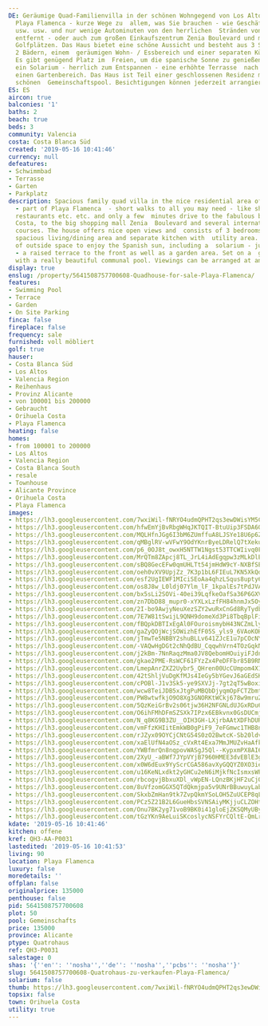 ```yaml
---
DE: Geräumige Quad-Familienvilla in der schönen Wohngegend von Los Altos - Teil von
  Playa Flamenca - kurze Wege zu  allem, was Sie brauchen - wie Geschäfte, Bars, Restaurants
  usw. usw. und nur wenige Autominuten von den herrlichen  Stränden von Orihuela Costa
  entfernt - oder auch zum großen Einkaufszentrum Zenia Boulevard und mehreren  internationalen
  Golfplätzen. Das Haus bietet eine schöne Aussicht und besteht aus 3 Schlafzimmern,
  2 Bädern, einem  geräumigen Wohn- / Essbereich und einer separaten Küche mit Hauswirtschaftsbereich.
  Es gibt genügend Platz im  Freien, um die spanische Sonne zu genießen, darunter
  ein Solarium - herrlich zum Entspannen - eine erhöhte Terrasse  nach vorne sowie
  einen Gartenbereich. Das Haus ist Teil einer geschlossenen Residenz mit einem sehr
  schönen  Gemeinschaftspool. Besichtigungen können jederzeit arrangiert werden.
ES: ES
aircon: true
balconies: '1'
baths: 2
beach: true
beds: 3
community: Valencia
costa: Costa Blanca Süd
created: '2019-05-16 10:41:46'
currency: null
defeatures:
- Schwimmbad
- Terrasse
- Garten
- Parkplatz
description: Spacious family quad villa in the nice residential area of Los Altos
  - part of Playa Flamenca  - short walks to all you may need - like shops, bars,
  restaurants etc. etc. and only a few  minutes drive to the fabulous beaches of Orihuela
  Costa, to the big shopping mall Zenia  Boulevard and several international golf
  courses. The house offers nice open views and  consists of 3 bedrooms, 2 bathrooms,
  spacious living/dining area and separate kitchen with  utility area. There is enough
  of outside space to enjoy the Spanish sun, including a  solarium - just to relax
  - a raised terrace to the front as well as a garden area. Set on a  gated complex
  with a really beautiful communal pool. Viewings can be arranged at any  time.
display: true
enslug: /property/5641508757700608-Quadhouse-for-sale-Playa-Flamenca/
features:
- Swimming Pool
- Terrace
- Garden
- On Site Parking
finca: false
fireplace: false
frequency: sale
furnished: voll möbliert
golf: true
hauser:
- Costa Blanca Süd
- Los Altos
- Valencia Region
- Reihenhaus
- Provinz Alicante
- von 100001 bis 200000
- Gebraucht
- Orihuela Costa
- Playa Flamenca
heating: false
homes:
- from 100001 to 200000
- Los Altos
- Valencia Region
- Costa Blanca South
- resale
- Townhouse
- Alicante Province
- Orihuela Costa
- Playa Flamenca
images:
- https://lh3.googleusercontent.com/7wxiWil-fNRYO4udmQPHT2qs3ewDWisYM5CpqBqit5Aq2DqoC9eDAmm9jIWhsJUJQRtTaBD3evXyRSppjRXR=w640-rj-e30-l100
- https://lh3.googleusercontent.com/hfwEmYjBvRbgWHqJKTQIT-BtuUip3FSDA6OLQUKf5BRDvbbee9jmUCsISe9OHxjtvk_c9SjBRFY9TKkZukz3Cg=w640-rj-e30-l100
- https://lh3.googleusercontent.com/MQLHfnJGg6I3bM6ZUmffuA8LJSYe18U6p6ZPedKFWVWtSLvmb1rg4mACbhsi5LJIe1SYUkKTwEEM4PKbbuiH=w640-rj-e30-l100
- https://lh3.googleusercontent.com/qMBglRV-wVFwY9OdYKnrByeLDRelQ7tXekuAYe0yA4NAWEzI7XzroZJgMALqtk3pqiCsge9ik-mONasR8TY8=w640-rj-e30-l100
- https://lh3.googleusercontent.com/p6_0OJ8t_owxH5NTTW1Ngst53TTCWIivq0Fe23BOpTaZVaTupTROBlzB7xD08qJX5QwQJwYSsIAu9QswYRnj=w640-rj-e30-l100
- https://lh3.googleusercontent.com/MrQTm8ZApcj8TL_JrL4iAdEgqpw3zMLkDlE9Esnge6f2iouGKZuqMN--7kLwkg5Im3BkG_gEIZBwhzzaM_E=w640-rj-e30-l100
- https://lh3.googleusercontent.com/sBQ8GecEFw0qmUHLTt54jmHdW9cY-NXBfSEfM34Z4p6JzZmi4ei54VJeHL01vDo7wQz51UgnuENO-88jTh-ljQ=w640-rj-e30-l100
- https://lh3.googleusercontent.com/oeh0vXV9UpjZz_7K3p1bL6FIEuL7KN5XkQd564u-lJ13DUjDprcxC1REWiS7IJB27tYyFI8Et8jlrdi8ZGQg=w640-rj-e30-l100
- https://lh3.googleusercontent.com/esf2UgIEWF1MIciSEoAa4qhzLSqus8upty6sBXkwJEJj_H25QqubruPy5Vxtkeb9XOm1HvNoCzUU4BWKjxFm8w=w640-rj-e30-l100
- https://lh3.googleusercontent.com/os8J8w_L0ldj07Ylm_lF_1kpalEs7tPdJVA0n-ghyI9jVei3DprL1Mfi315rbCbCPHsUQiSJl-YhFXBp5cI=w640-rj-e30-l100
- https://lh3.googleusercontent.com/bx5sLi2SOVi-40ei39LqfkeOafSa36P6GXVjEro3e6GyqliVoMt6Npfl-O7e2I6FIgu-vb-sETm8Zw2IkO8=w640-rj-e30-l100
- https://lh3.googleusercontent.com/zn7DbD88_mupr0-xYXLxLzfFH84hnmJx5OylLUYTHz7-efbYADKjqKz2Psp8bm20P4x19Lp3HUjfzO9apu4=w640-rj-e30-l100
- https://lh3.googleusercontent.com/2I-bo9AwjyNeuXezSZY2wuRxCnGd8RyTydbC78yVEXpfYMjjz90N6nesPy30q9lGufMhqWLoZfYie0azeUow=w640-rj-e30-l100
- https://lh3.googleusercontent.com/7E7W81tSwijL9QNH9domeXd3Pi8TbqBplFiYyhjqtJ9k-QZ6gUDKtLGt0nNgkBHXMYanJbOUijDUJcWsrb85=w640-rj-e30-l100
- https://lh3.googleusercontent.com/fBQpkDBTIxEgAl0FOuroismybH43NCZmLlyFzPdCdHojQKCTLvy8Q-GYmJw5GZCsF81R3fxlDnjWGqlH1e8=w640-rj-e30-l100
- https://lh3.googleusercontent.com/gaZyQOjWcjSOWizhEfF05S_yls9_6VAoKOHAU5gwsB8BnCwzkotbH8us00IZVmMuMyH59ARCpsssqFrOLg6nqA=w640-rj-e30-l100
- https://lh3.googleusercontent.com/jTmwTe5NBBY2shuBLLv641ZJcE1u7pCOcNYAxaBbJdNyiBg-JjmUjGX9ovPbyyTK9YKBGlUbdQbFgq5RQiN6hA=w640-rj-e30-l100
- https://lh3.googleusercontent.com/-VAQwHgDGt2cNhQdBU_CqqwhVrn4TOzGqkNTR6A9GzZ57cSBB6NcOrQePXrbhf9EX3CmZ9Rkg62iGh_xluBN=w640-rj-e30-l100
- https://lh3.googleusercontent.com/j2kBm-7NnRaqzMma0JV8QebomHOuiyiFJdn4fkMugR0qLb39nbaQ1IZRcga_Fcil8cm95e1aP3NYhev0iSA=w640-rj-e30-l100
- https://lh3.googleusercontent.com/gkae2PME-RsWCF61FYzZx4PeDFFbr85B9RNoM2_AIXppyF3f-e9J9Uq0pdVgV0hHxG1nHyq6EzBY8tz2p6_O5w=w640-rj-e30-l100
- https://lh3.googleusercontent.com/LmepAnrZXZ2Uybr5_QHren00UcCUmpom4X1r2cByfmObbW96_MZSD-OUp-4xtevmZzLfqF2RgfkhRJP1blT2=w640-rj-e30-l100
- https://lh3.googleusercontent.com/42tShljVuDgKfMJs4IeGy5bYGevJ6aGEdSKEa7DpUcJlx_YisuDhZhFFLtgqWaveSTpw1OFbQgrc-nwIuT2G=w640-rj-e30-l100
- https://lh3.googleusercontent.com/cPOBl-J1v3Sk5-ye9SXVJj-7gt2qT5wBoxipTmAv76o1HeB_82nhxXpiHY6E063dOptn7sQ9y6tNAvy-pcBCEg=w640-rj-e30-l100
- https://lh3.googleusercontent.com/wcw8TeiJDB5xJtgPuMBQbDjyqmOpFCTZbmtg_anUtBwdWAHCAN5_U7vyECgc7bvsXKa9zFfrhzDCdS1eSk_hCQ=w640-rj-e30-l100
- https://lh3.googleusercontent.com/PW8wtwfkjO9O8Xg3GNORKtWCkj678w9mruZrbECeY8VYcQePtsAA7JT5e1AvY64828B0mHiCKogx4i-KHJIAwQ=w640-rj-e30-l100
- https://lh3.googleusercontent.com/5QzKeiGrBv2s06tjw36H2NFGNLdUJGxRDu6V4UU-wEaSauo7ytqaN7bwVv1WnRIWzO7aB71SV3iqiGoEv-E=w640-rj-e30-l100
- https://lh3.googleusercontent.com/O6ihFMhDFmSZSXk7IPzx6EBkvnx0GsDUCmj5CQw0sxRan9uUG2uAHD45ZdexhxBuvNqKbmtCYaQmKdXXuECZ=w640-rj-e30-l100
- https://lh3.googleusercontent.com/N_q8KG9B3ZU__OIH3GH-LXjrbAAtXDFhDUR31sq4UdskXytfYQjL9ZOz9JyFAesYtCnqC3qGqJmkf860lQk=w640-rj-e30-l100
- https://lh3.googleusercontent.com/vmFfzKHIitEmkWB0gPiF9_7eFGmwc1THB8nf8830bDDB9zsrfLc4zvu3JhqHJGzeawYnKMXqlduy_ttBAQrlnQ=w640-rj-e30-l100
- https://lh3.googleusercontent.com/rJZyx09OYCjCNtG54S0zO2BwtcK-Sb20ldvIix1QJhbRF2aPIx4o3wZUemPCVKl6aPgHayDi70VxGOzN74Wn=w640-rj-e30-l100
- https://lh3.googleusercontent.com/xaElUfN4aOSz_cVxRt4Exa7MmJMUZvHaAfkVziK4z04Y2wDcGGb1fx53jeuD8cfncnVh7ks8vZlmga7I1ZjJVw=w640-rj-e30-l100
- https://lh3.googleusercontent.com/YWBfmrQn8nqpovWASgJ5Ql--KypxmPX8AI6c5_DkZ1fSj63jUk6ilODsXzH6p3vF_6SxIwb19-kFVpQz_zM=w640-rj-e30-l100
- https://lh3.googleusercontent.com/2XyU_-aBWf7JYpVYjB7960HMEE3dvEBlE3gAPFe6-qKxJ2wge33iBmQzxYasLIG9Bdklx8adCgAvkdTb4JU=w640-rj-e30-l100
- https://lh3.googleusercontent.com/x0W6dEux9YyScrCGA586avXyGQQYZ0XO3ie8haeCAswdV8vR2yqNSNzSeM1mLBTNEdI7iHzk8iovyvXB87TU=w640-rj-e30-l100
- https://lh3.googleusercontent.com/u16KeNLxdkt2yGHCu2eN6iMjkfNcIsmxsWPi17e6XwvLBgA1XnS0TzIXYGSORFasckY4xI-hTkMvoVZVusEC=w640-rj-e30-l100
- https://lh3.googleusercontent.com/rbcogvjBbxuXDl_vWpEN-LQnzBKjHF2uCjOQ8UG2vL7c4HgR0DJrhTc7QU7ozg7BBsG3LC16xsWRlXp0HLpOdA=w640-rj-e30-l100
- https://lh3.googleusercontent.com/8uVfzomGGX5QTdQkmjpa5v9UNrBBuwuyLaboHIV3ZwjJitd3n-qTCfcek9zqBcVDFV_5Y9FXm44CdqfmeSK5-g=w640-rj-e30-l100
- https://lh3.googleusercontent.com/SkxbZmHan9tk7ZvpQkmYSoLOH5ZuUCEP8qLx8HPyhqT8PaNkIF0QwYP5B2LMy3pVbE93Zc3GVK8fi8iIkIeD=w640-rj-e30-l100
- https://lh3.googleusercontent.com/PCz5Z21B2L6GueHbsSVNSAiyMKjjuCLZOHtfg4WZqxgNjRhSzCvevIC_7jzt-rJ51iuJkZSWyt4HE8xXPD1j=w640-rj-e30-l100
- https://lh3.googleusercontent.com/Onu7BK2yg71voB9BK0i41gloEjZKSQMyUByC37N0sIVSc7gFirsyDnn8GuY4PMViEj0Xcd1tyUcjcdYk6rL72g=w640-rj-e30-l100
- https://lh3.googleusercontent.com/tGzYKn9AeLuiSKcoslycNSFYrCQltE-QmLrg3qHw9A1HO9b7hssqI0D5nGO0cyO7RmC56byCpxeAME87ySD4=w640-rj-e30-l100
kdate: '2019-05-16 10:41:46'
kitchen: offene
kref: QH3-AA-P0031
lastedited: '2019-05-16 10:41:53'
living: 90
location: Playa Flamenca
luxury: false
moredetails: ''
offplan: false
originalprice: 135000
penthouse: false
pid: 5641508757700608
plot: 50
pool: Gemeinschafts
price: 135000
province: Alicante
ptype: Quatrohaus
ref: QH3-P0031
salestage: 0
shas: '{''en'': ''nosha'',''de'': ''nosha'',''pcbs'': ''nosha''}'
slug: 5641508757700608-Quatrohaus-zu-verkaufen-Playa-Flamenca/
solarium: false
thumb: https://lh3.googleusercontent.com/7wxiWil-fNRYO4udmQPHT2qs3ewDWisYM5CpqBqit5Aq2DqoC9eDAmm9jIWhsJUJQRtTaBD3evXyRSppjRXR=w400-h240-n-rj-e30-l100
topsix: false
town: Orihuela Costa
utility: true
---
```

